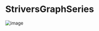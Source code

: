 # StriversGraphSeries
![image](https://user-images.githubusercontent.com/90374311/199463418-b7eb526c-2d95-49f1-81a6-7884df65c82e.png)

